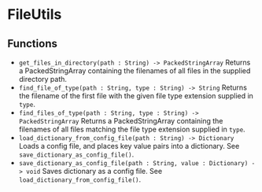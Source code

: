 # FileUtils

## Functions
* `get_files_in_directory(path : String) -> PackedStringArray` Returns a PackedStringArray containing the filenames of all files in the supplied directory path.
* `find_file_of_type(path : String, type : String) -> String` Returns the filename of the first file with the given file type extension supplied in `type`.
* `find_files_of_type(path : String, type : String) -> PackedStringArray` Returns a PackedStringArray containing the filenames of all files matching the file type extension supplied in `type`.
* `load_dictionary_from_config_file(path : String) -> Dictionary` Loads a config file, and places key value pairs into a dictionary. See `save_dictionary_as_config_file()`.
* `save_dictionary_as_config_file(path : String, value : Dictionary) -> void` Saves dictionary as a config file. See `load_dictionary_from_config_file()`.
